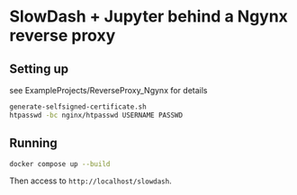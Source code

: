 # SlowDash + Jupyter behind a Ngynx reverse proxy

## Setting up
see ExampleProjects/ReverseProxy_Ngynx for details

```bash
generate-selfsigned-certificate.sh
htpasswd -bc nginx/htpasswd USERNAME PASSWD
```

## Running
```bash
docker compose up --build
```

Then access to `http://localhost/slowdash`.
